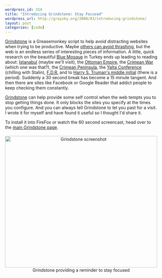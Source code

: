 ```yaml
--- 
wordpress_id: 314
title: "Introducing Grindstone: Stay Focused"
wordpress_url: http://graysky.org/2008/03/introducing-grindstone/
layout: post
categories: [code]
---
```

<a href="http://graysky.org/grindstone/">Grindstone</a> is a Greasemonkey script to help avoid distracting websites when trying to be productive. Maybe <a href="http://www.randsinrepose.com/archives/2008/03/06/i_dont_multitask.html">others can avoid thrashing</a>, but the web is an endless series of interesting pieces of information. A little, quick research on the beautiful <a href="http://en.wikipedia.org/wiki/Sultan_Ahmed_Mosque">Blue Mosque</a> in Turkey ends up leading to reading about: <a href="http://en.wikipedia.org/wiki/Istanbul">Istanabul</a> (maybe we'll visit), the <a href="http://en.wikipedia.org/wiki/Ottoman_Empire#World_War_I">Ottoman Empire</a>, the <a href="http://en.wikipedia.org/wiki/Crimean_War">Crimean War</a> (which one was that?), the <a href="http://en.wikipedia.org/wiki/Crimean_Peninsula">Crimean Peninsula</a>, the <a href="http://en.wikipedia.org/wiki/Yalta_Conference">Yalta Conference</a> (chilling with Stalin), <a href="http://en.wikipedia.org/wiki/Franklin_D._Roosevelt">F.D.R.</a> and to <a href="http://en.wikipedia.org/wiki/Harry_S._Truman#Truman.27s_middle_initial">Harry S. Truman's middle initial</a> (there is a period). Suddenly a 30 second break has become a 15 minute tangent. And then there are sites like Facebook or Google Reader that addict people to keep checking them constantly.

<a href="http://graysky.org/grindstone/">Grindstone</a> can help provide some self control when the web tempts you to stop getting things done. It only blocks the sites you specify at the times you configure. And you can always tell Grindstone to let you past for a visit. I wrote it for myself and have found it useful so I thought I'd share it.

To install it into FireFox or watch the 60 second screencast, head over to the <a href="http://graysky.org/grindstone/">main Grindstone page</a>.

<div style="text-align: center; padding-top: 6px; margin-right: 4px;">
<a href="http://graysky.org/grindstone/"><img src="http://farm4.static.flickr.com/3026/2315103490_e7d4f75c92.jpg" class="flickr-photo" width="500" height="433" alt="Grindstone screenshot" /></a><span class="caption">Grindstone providing a reminder to stay focused</span>
</div>

